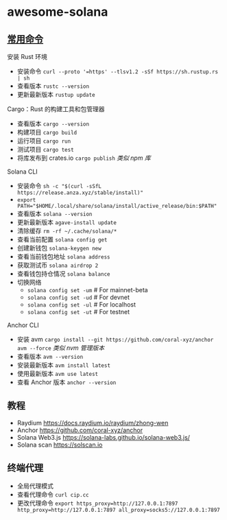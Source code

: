 # awesome-solana

## [常用命令](https://www.anchor-lang.com/docs/installation)

安装 Rust 环境

- 安装命令 `curl --proto '=https' --tlsv1.2 -sSf https://sh.rustup.rs | sh`
- 查看版本 `rustc --version`
- 更新最新版本 `rustup update`

Cargo：Rust 的构建工具和包管理器

- 查看版本 `cargo --version`
- 构建项目 `cargo build`
- 运行项目 `cargo run`
- 测试项目 `cargo test`
- 将库发布到 crates.io `cargo publish` _类似 npm 库_

Solana CLI

- 安装命令 `sh -c "$(curl -sSfL https://release.anza.xyz/stable/install)"`
- `export PATH="$HOME/.local/share/solana/install/active_release/bin:$PATH"`
- 查看版本 `solana --version`
- 更新最新版本 `agave-install update`
- 清除缓存 `rm -rf ~/.cache/solana/*`
- 查看当前配置 `solana config get`
- 创建新钱包 `solana-keygen new`
- 查看当前钱包地址 `solana address`
- 获取测试币 `solana airdrop 2`
- 查看钱包持仓情况 `solana balance`
- 切换网络
  - `solana config set -um` # For mainnet-beta
  - `solana config set -ud` # For devnet
  - `solana config set -ul` # For localhost
  - `solana config set -ut` # For testnet

Anchor CLI

- 安装 avm `cargo install --git https://github.com/coral-xyz/anchor avm --force` _类似 nvm 管理版本_
- 查看版本 `avm --version`
- 安装最新版本 `avm install latest`
- 使用最新版本 `avm use latest`
- 查看 Anchor 版本 `anchor --version`

## 教程

- Raydium https://docs.raydium.io/raydium/zhong-wen
- Anchor https://github.com/coral-xyz/anchor
- Solana Web3.js https://solana-labs.github.io/solana-web3.js/
- Solana scan https://solscan.io

## 终端代理

- 全局代理模式
- 查看代理命令 `curl cip.cc`
- 更改代理命令 `export https_proxy=http://127.0.0.1:7897 http_proxy=http://127.0.0.1:7897 all_proxy=socks5://127.0.0.1:7897`
